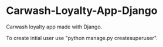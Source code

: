# Carwash-Loyalty-App-Django

Carwash loyalty app made with Django.

To create intial user use "python manage.py createsuperuser".
